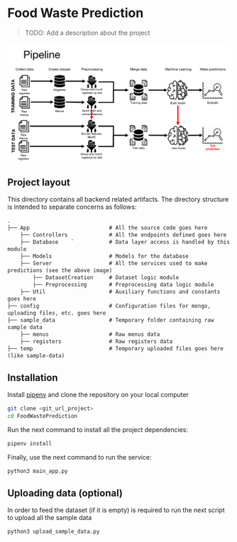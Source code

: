 Food Waste Prediction
===================
> TODO: Add a description about the project

![Pipeline](pipeline.png)

Project layout
--------------
This directory contains all backend related artifacts. The directory structure is intended to separate concerns as follows:

    .
    ├── App                         # All the source code goes here
        ├── Controllers             # All the endpoints defined goes here
        ├── Database    `           # Data layer access is handled by this module
        ├── Models                  # Models for the database
        ├── Server                  # All the services used to make predictions (see the above image)
            ├── DatasetCreation     # Dataset logic module
            ├── Preprocessing       # Preprocessing data logic module
        ├── Util                    # Auxiliary functions and constants goes here
    ├── config                      # Configuration files for mongo, uploading files, etc. goes here
    ├── sample_data                 # Temporary folder containing raw sample data
        ├── menus                   # Raw menus data
        ├── registers               # Raw registers data
    ├── temp                        # Temporary uploaded files goes here (like sample-data)
 
Installation
--------------

Install [pipenv] and clone the repository on your local computer
```bash
git clone <git_url_project>
cd FoodWastePrediction
```

Run the next command to install all the project dependencies:
```bash
pipenv install
```

Finally, use the next command to run the service:
```bash
python3 main_app.py
```

Uploading data (optional)
--------------
In order to feed the dataset (if it is empty) is required to run the next script to upload all the sample data
```bash
python3 upload_sample_data.py
```
 
<!-- References -->

[pipenv]:        https://pypi.org/project/pipenv/

